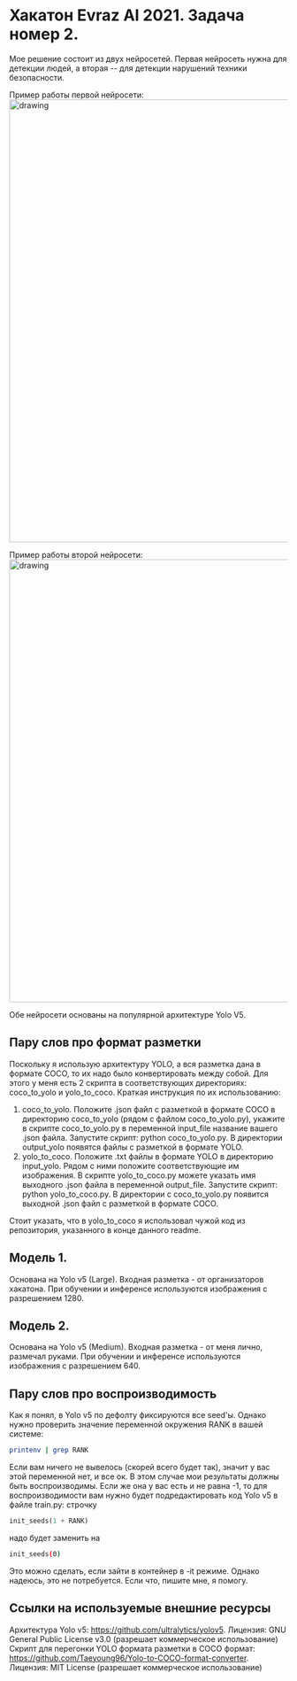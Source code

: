 # Хакатон Evraz AI 2021. Задача номер 2.

Мое решение состоит из двух нейросетей. Первая нейросеть нужна для детекции людей, а вторая -- для детекции нарушений техники безопасности. 

Пример работы первой нейросети:
<img src="https://sun9-80.userapi.com/impg/ovxt5SkIe33wMLk7Nh6MJtMkx86PSZRtjr9okw/6ddFbobE3gk.jpg?size=1920x1080&quality=96&sign=5a10dd94ff2dc1b62fa4d26d7be53dd1&type=album" alt="drawing" width="800"/>

Пример работы второй нейросети:
<img src="https://sun9-53.userapi.com/impg/0g7Na__mDVfS87cez4A9Slr8dfpKe7_b15c-vA/R3SpXg4lQp8.jpg?size=1920x1080&quality=96&sign=7f77c896eb99ed5e6f617099dac09263&type=album" alt="drawing" width="800"/>

Обе нейросети основаны на популярной архитектуре Yolo V5.

##  Пару слов про формат разметки
Поскольку я использую архитектуру YOLO, а вся разметка дана в формате COCO, то их надо было конвертировать между собой. Для этого у меня есть 2 скрипта в соответствующих директориях: coco_to_yolo и yolo_to_coco. Краткая инструкция по их использованию:
1) coco_to_yolo. Положите .json файл с разметкой в формате COCO в директорию coco_to_yolo (рядом с файлом coco_to_yolo.py), укажите в скрипте coco_to_yolo.py в переменной input_file название вашего .json файла. Запустите скрипт: python coco_to_yolo.py. В директории output_yolo появятся файлы с разметкой в формате YOLO.
2) yolo_to_coco. Положите .txt файлы в формате YOLO в директорию input_yolo. Рядом с ними положите соответствующие им изображения. В скрипте yolo_to_coco.py можете указать имя выходного .json файла в переменной output_file. Запустите скрипт: python yolo_to_coco.py. В директории с coco_to_yolo.py появится выходной .json файл с разметкой в формате COCO.

Стоит указать, что в yolo_to_coco я использовал чужой код из репозитория, указанного в конце данного readme.

## Модель 1.
Основана на Yolo v5 (Large). Входная разметка - от организаторов хакатона. При обучении и инференсе используются изображения с разрешением 1280.  

## Модель 2.
Основана на Yolo v5 (Medium). Входная разметка - от меня лично, размечал руками. При обучении и инференсе используются изображения с разрешением 640.  

## Пару слов про воспроизводимость
Как я понял, в Yolo v5 по дефолту фиксируются все seed'ы. Однако нужно проверить значение переменной окружения RANK в вашей системе:
```bash
printenv | grep RANK
```
Если вам ничего не вывелось (скорей всего будет так), значит у вас этой переменной нет, и все ок. В этом случае мои результаты должны быть воспроизводимы. Если же она у вас есть и не равна -1, то для воспроизводимости вам нужно будет подредактировать код Yolo v5 в файле train.py: строчку 
```python
init_seeds(1 + RANK)
```
надо будет заменить на
```bash
init_seeds(0)
```
Это можно сделать, если зайти в контейнер в -it режиме. Однако надеюсь, это не потребуется. Если что, пишите мне, я помогу.

## Ссылки на используемые внешние ресурсы
Архитектура Yolo v5: https://github.com/ultralytics/yolov5. Лицензия: GNU General Public License v3.0 (разрешает коммерческое использование)<br>
Скрипт для перегонки YOLO формата разметки в COCO формат: https://github.com/Taeyoung96/Yolo-to-COCO-format-converter. Лицензия: MIT License (разрешает коммерческое использование)
